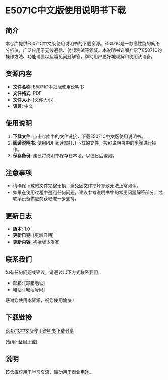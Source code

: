 # E5071C中文版使用说明书下载

## 简介
本仓库提供E5071C中文版使用说明书的下载资源。E5071C是一款高性能的网络分析仪，广泛应用于无线通信、射频测试等领域。本说明书详细介绍了E5071C的操作方法、功能设置以及常见问题解答，帮助用户更好地理解和使用该设备。

## 资源内容
- **文件名称**: E5071C中文版使用说明书
- **文件格式**: PDF
- **文件大小**: [文件大小]
- **语言**: 中文

## 使用说明
1. **下载文件**: 点击仓库中的文件链接，下载E5071C中文版使用说明书。
2. **阅读说明书**: 使用PDF阅读器打开下载的文件，按照说明书中的步骤进行操作。
3. **保存备份**: 建议将说明书保存在本地，以便日后查阅。

## 注意事项
- 请确保下载的文件完整无损，避免因文件损坏导致无法正常阅读。
- 如果在使用过程中遇到任何问题，建议参考说明书中的常见问题解答部分，或联系设备供应商获取进一步支持。

## 更新日志
- **版本**: 1.0
- **更新日期**: [更新日期]
- **更新内容**: 初始版本发布

## 联系我们
如有任何问题或建议，请通过以下方式联系我们：
- 邮箱: [邮箱地址]
- 电话: [电话号码]

感谢您使用本资源，祝您使用愉快！

## 下载链接
[E5071C中文版使用说明书下载分享](https://pan.quark.cn/s/b917af455f78) 

(备用: [备用下载](https://pan.baidu.com/s/1czUaka0gsxD2qv5lE794Dg?pwd=1234))

## 说明

该仓库仅用于学习交流，请勿用于商业用途。
